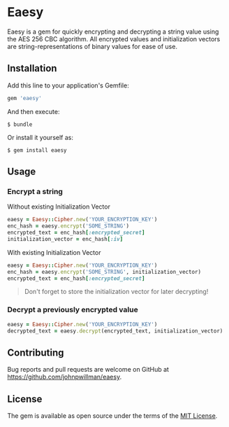 # Eaesy

Eaesy is a gem for quickly encrypting and decrypting a string value using the AES 256 CBC algorithm. All encrypted values and initialization vectors are string-representations of binary values for ease of use.

## Installation

Add this line to your application's Gemfile:

```ruby
gem 'eaesy'
```

And then execute:

    $ bundle

Or install it yourself as:

    $ gem install eaesy

## Usage

### Encrypt a string

Without existing Initialization Vector

```ruby
eaesy = Eaesy::Cipher.new('YOUR_ENCRYPTION_KEY')
enc_hash = eaesy.encrypt('SOME_STRING')
encrypted_text = enc_hash[:encrypted_secret]
initialization_vector = enc_hash[:iv]
```

With existing Initialization Vector

```ruby
eaesy = Eaesy::Cipher.new('YOUR_ENCRYPTION_KEY')
enc_hash = eaesy.encrypt('SOME_STRING', initialization_vector)
encrypted_text = enc_hash[:encrypted_secret]
```

>Don't forget to store the initialization vector for later decrypting!

### Decrypt a previously encrypted value

```ruby
eaesy = Eaesy::Cipher.new('YOUR_ENCRYPTION_KEY')
decrypted_text = eaesy.decrypt(encrypted_text, initialization_vector)
```

## Contributing

Bug reports and pull requests are welcome on GitHub at https://github.com/johnpwillman/eaesy.

## License

The gem is available as open source under the terms of the [MIT License](http://opensource.org/licenses/MIT).
